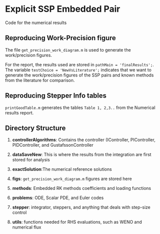 Explicit SSP Embedded Pair
==========================

Code for the numerical results

Reproducing Work-Precision figure
----------------------------------

The file `get_precision_work_diagram.m` is used to generate the work/precision figures.

For the report, the results used are stored in `pathMain = 'finalResults';`. The variable `testChoice = 'NewVsLiterature';` indicates that we want to generate the work/precision figures of the SSP pairs and known methods from the literature for comparison.

Reproducing Stepper Info tables
-------------------------------

`printGoodTable.m` generates the tables `Table 1, 2,3..` from the Numerical results report.



Directory Structure
-------------------

1. **controllerAlgorithms**: Contains the controller (IController, PIController, PIDController, and GustafssonController

2. **dataSaveNew**: This is where the results from the integration are first stored for analysis

3. **exactSolution**:The numerical reference solutions

4. **figs**: `get_precision_work_diagram.m` figures are stored here

5. **methods**: Embedded RK methods coefficients and loading functions

6. **problems**: ODE, Scalar PDE, and Euler codes

7. **stepper**: integrator, steppers, and anything that deals with step-size control

8. **utils**: functions needed for RHS evaluations, such as WENO and numerical flux
